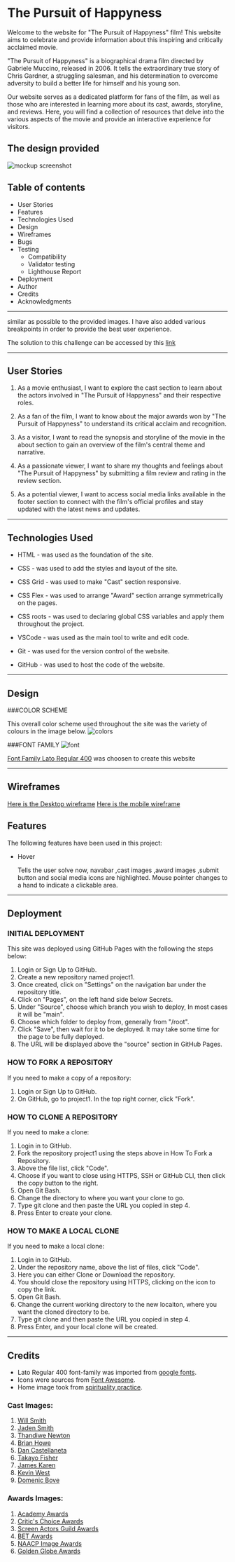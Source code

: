 # The Pursuit of Happyness
Welcome to the  website for "The Pursuit of Happyness" film! This website aims to celebrate and provide information about this inspiring and critically acclaimed movie.

"The Pursuit of Happyness" is a biographical drama film directed by Gabriele Muccino, released in 2006. It tells the extraordinary true story of Chris Gardner, a struggling salesman, and his determination to overcome adversity to build a better life for himself and his young son.

Our website serves as a dedicated platform for fans of the film, as well as those who are interested in learning more about its cast, awards, storyline, and reviews. Here, you will find a collection of resources that delve into the various aspects of the movie and provide an interactive experience for visitors.
## The design provided

![mockup screenshot](assets/images/readfile/screenshot.png)

## Table of contents

- User Stories
- Features
- Technologies Used
- Design
- Wireframes
- Bugs
- Testing
  - Compatibility
  - Validator testing
  - Lighthouse Report
- Deployment
- Author
- Credits
- Acknowledgments
--------------------
similar as possible to the provided images.
I have also added various breakpoints in order to provide the best user experience.

The solution to this challenge can be accessed by this [link](https://jibinjjohny.github.io/projrct_1/)

--------------------

## User Stories

1. As a movie enthusiast, I want to explore the cast section to learn about the actors involved in "The Pursuit of Happyness" and their respective roles.

2. As a fan of the film, I want to know about the major awards won by "The Pursuit of Happyness" to understand its critical acclaim and recognition.

3. As a visitor, I want to read the synopsis and storyline of the movie in the about section to gain an overview of the film's central theme and narrative.

4. As a passionate viewer, I want to share my thoughts and feelings about "The Pursuit of Happyness" by submitting a film review and rating in the review section.

5. As a potential viewer, I want to access social media links available in the footer section to connect with the film's official profiles and stay updated with the latest news and updates.


------------------------

## Technologies Used
- HTML - was used as the foundation of the site.
- CSS - was used to add the styles and layout of the site.

- CSS Grid - was used to make "Cast" section responsive.
- CSS Flex - was used to arrange "Award" section arrange symmetrically on the pages.
- CSS roots - was used to declaring global CSS variables and apply them throughout the project.
- VSCode - was used as the main tool to write and edit code.
- Git - was used for the version control of the website.
- GitHub - was used to host the code of the website.
-----------------------------
## Design

###COLOR SCHEME

This overall color scheme used throughout the site was the variety of colours in the image below.
![colors](assets/images/readfile/colors.png)

###FONT FAMILY
![font](assets/images/readfile/font.png)

[Font Family Lato Regular 400](https://fonts.google.com/specimen/Lato?preview.text=the%20pursuit%20of%20happyness&preview.text_type=custom&query=Lato) was choosen to create this website 


---------------------------

## Wireframes
[Here is the Desktop wireframe](https://github.com/JIBINJJOHNY/projrct_1/blob/main/assets/images/readfile/desktop.jpg)
[Here is the mobile wireframe](https://github.com/JIBINJJOHNY/projrct_1/blob/main/assets/images/readfile/mobile.jpg)

## Features
The following features have been used in this project:

- Hover

    Tells the user solve now,  navabar ,cast images ,award images ,submit button and social media icons are highlighted.
    Mouse pointer changes to a hand to indicate a clickable area.

----------------------------
## Deployment

### INITIAL DEPLOYMENT
This site was deployed using GitHub Pages with the following the steps below:
1. Login or Sign Up to GitHub.
2. Create a new repository named project1.
3. Once created, click on "Settings" on the navigation bar under the repository title.
4. Click on "Pages", on the left hand side below Secrets.
5. Under "Source", choose which branch you wish to deploy, In most cases it will be "main".
6. Choose which folder to deploy from, generally from "/root".
7. Click "Save", then wait for it to be deployed. It may take some time for the page to be fully deployed.
8. The URL will be displayed above the "source" section in GitHub Pages.

### HOW TO FORK A REPOSITORY
If you need to make a copy of a repository:

1. Login or Sign Up to GitHub.
2. On GitHub, go to project1.
In the top right corner, click "Fork".

### HOW TO CLONE A REPOSITORY
If you need to make a clone:

1. Login in to GitHub.
2. Fork the repository project1 using the steps above in How To Fork a Repository.
3. Above the file list, click "Code".
4. Choose if you want to close using HTTPS, SSH or  GitHub CLI, then click the copy button to the right.
5. Open Git Bash.
6. Change the directory to where you want your clone to go.
7. Type git clone and then paste the URL you copied in step 4.
8. Press Enter to create your clone.

### HOW TO MAKE A LOCAL CLONE
If you need to make a local clone:

1. Login in to GitHub.
2. Under the repository name, above the list of files, click "Code".
3. Here you can either Clone or Download the repository.
4. You should close the repository using HTTPS, clicking on the icon to copy the link.
5. Open Git Bash.
6. Change the current working directory to the new locaiton, where you want the cloned directory to be.
7. Type git clone and then paste the URL you copied in step 4.
8. Press Enter, and your local clone will be created.

------------
## Credits

- Lato Regular 400 font-family was imported from [google fonts](https://fonts.google.com/specimen/Lato?preview.text=the%20pursuit%20of%20happyness&preview.text_type=custom&query=Lato).
- Icons were sources from [Font Awesome](https://fontawesome.com/search).
- Home image took from [spirituality practice](https://www.spiritualityandpractice.com/films/reviews/view/16385/the-pursuit-of-happyness).

### Cast Images:
1. [Will Smith](https://www.filmstarts.de/personen/19358.html)
2. [Jaden Smith](https://www.rottentomatoes.com/celebrity/jaden-smith)
3. [Thandiwe Newton](https://www.rottentomatoes.com/celebrity/thandiwe_newton)
4. [Brian Howe](https://www.rottentomatoes.com/celebrity/brian_howe)
5. [Dan Castellaneta](https://aladdin.fandom.com/wiki/Dan_Castellaneta)
6. [Takayo Fisher](https://megogo.net/ru/name/1455591-takayo-fisher.html)
7. [James Karen](https://www.microsoft.com/en-au/store/movies-and-tv)
8. [Kevin West](https://www.imdb.com/name/nm0922182/)
9. [Domenic Bove](https://www.imdb.com/name/nm2044962/)

### Awards Images:

1. [Academy Awards](https://en.wikipedia.org/wiki/Academy_Awards)
2. [Critic's Choice Awards](https://www.criticschoice.com/artwork/)
3. [Screen Actors Guild Awards](https://en.wikipedia.org/wiki/Screen_Actors_Guild_Awards)
4. [BET Awards](https://societyawards.com/gallery/bet-awards-trophy)
5. [NAACP Image Awards](https://societyawards.com/gallery/naacp-image-award)
6. [Golden Globe Awards](https://www.pinterest.com/pin/587930926348902877/)


